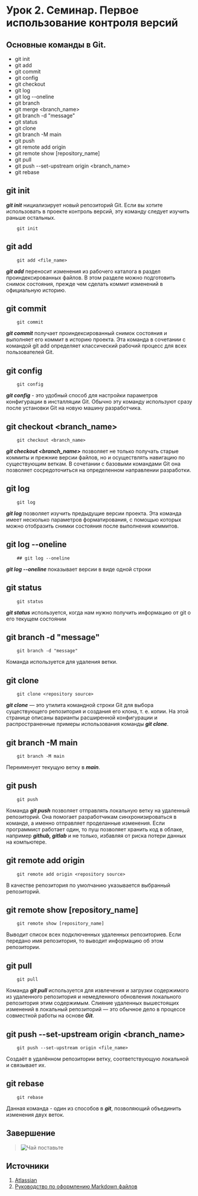 # Урок 2. Семинар. Первое использование контроля версий

## Основные команды в Git.

- git init
- git add
- git commit
- git config
- git checkout
- git log
- git log --oneline
- git branch
- git merge <branch_name>
- git branch -d "message"
- git status
- git clone <repository source>
- git branch -M main
- git push
- git remote add origin <repository source>
- git remote show [repository_name]
- git pull
- git push --set-upstream origin <branch_name>
- git rebase

## git init

**_git init_** нициализирует новый репозиторий Git. Если вы хотите использовать в проекте контроль версий, эту команду следует изучить раньше остальных.

```
    git init
```

## git add

```
    git add <file_name>
```

**_git add_** переносит изменения из рабочего каталога в раздел проиндексированных файлов. В этом разделе можно подготовить снимок состояния, прежде чем сделать коммит изменений в официальную историю.

## git commit

```
    git commit
```

**_git commit_** получает проиндексированный снимок состояния и выполняет его коммит в историю проекта. Эта команда в сочетании с командой git add определяет классический рабочий процесс для всех пользователей Git.

## git config

```
    git config
```

**_git config_** - это удобный способ для настройки параметров конфигурации в инсталляции Git. Обычно эту команду используют сразу после установки Git на новую машину разработчика.

## git checkout <branch_name>

```
    git checkout <branch_name>
```

**_git checkout <branch_name>_** позволяет не только получать старые коммиты и прежние версии файлов, но и осуществлять навигацию по существующим веткам. В сочетании с базовыми командами Git она позволяет сосредоточиться на определенном направлении разработки.

## git log

```
    git log
```

**_git log_** позволяет изучить предыдущие версии проекта. Эта команда имеет несколько параметров форматирования, с помощью которых можно отобразить снимки состояния после выполнения коммитов.

## git log --oneline

```
    ## git log --oneline
```

**_git log --oneline_** показывает версии в виде одной строки

## git status

```
    git status
```

**_git status_** используется, когда нам нужно получить информацию от git о его текущем состоянии

## git branch -d "message"

```
    git branch -d "message"
```

Команда используется для удаления ветки.

## git clone <repository source>

```
    git clone <repository source>
```

**_git clone_** — это утилита командной строки Git для выбора существующего репозитория и создания его клона, т. е. копии. На этой странице описаны варианты расширенной конфигурации и распространенные примеры использования команды **_git clone_**.

## git branch -M main

```
    git branch -M main
```

Переименует текущую ветку в **_main_**.

## git push

```
    git push
```

Команда **_git push_** позволяет отправлять локальную ветку на удаленный репозиторий. Она помогает разработчикам синхронизироваться в команде, а именно отправляет проделанные изменения. Если программист работает один, то пуш позволяет хранить код в облаке, например **_github, gitlab_** и не только, избавляя от риска потери данных на компьютере.

## git remote add origin <repository source>

```
    git remote add origin <repository source>
```

В качестве репозитория по умолчанию указывается выбранный репозиторий.

## git remote show [repository_name]

```
    git remote show [repository_name]
```

Выводит список всех подключенных удаленных репозиториев. Если передано имя репозитория, то выводит информацию об этом репозитории.

## git pull

```
    git pull
```

Команда **_git pull_** используется для извлечения и загрузки содержимого из удаленного репозитория и немедленного обновления локального репозитория этим содержимым. Слияние удаленных вышестоящих изменений в локальный репозиторий — это обычное дело в процессе совместной работы на основе **_Git_**.

## git push --set-upstream origin <branch_name>

```
    git push --set-upstream origin <file_name>
```

Cоздаёт в удалённом репозитории ветку, соответствующую локальной и связывает их.

## git rebase

```
    git rebase
```

Данная команда - один из способов в **_git_**, позволяющий объединить изменения двух веток.

## Завершение

> ![Чай поставьте](https://i.ytimg.com/vi/vwSqCp-vafg/maxresdefault.jpg "Чай поставьте")

## Источники

1. [Atlassian](https://www.atlassian.com/ru/git/glossary#commands "Atlassian")
2. [Руководство по оформлению Markdown файлов](https://gist.github.com/Jekins/2bf2d0638163f1294637 "GitHub")
